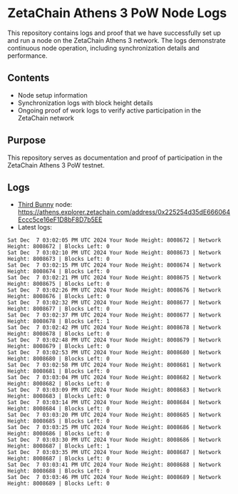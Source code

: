 # ZetaChain Athens 3 PoW Node Logs
This repository contains logs and proof that we have successfully set up and run a node on the ZetaChain Athens 3 network. The logs demonstrate continuous node operation, including synchronization details and performance.

## Contents
- Node setup information
- Synchronization logs with block height details
- Ongoing proof of work logs to verify active participation in the ZetaChain network

## Purpose
This repository serves as documentation and proof of participation in the ZetaChain Athens 3 PoW testnet.

## Logs

- [Third Bunny](https://thirdbunny.xyz/) node: https://athens.explorer.zetachain.com/address/0x225254d35dE666064Eccc5ce16eF1D8bF8D7b5EE
- Latest logs:
```
Sat Dec  7 03:02:05 PM UTC 2024 Your Node Height: 8008672 | Network Height: 8008672 | Blocks Left: 0
Sat Dec  7 03:02:10 PM UTC 2024 Your Node Height: 8008673 | Network Height: 8008673 | Blocks Left: 0
Sat Dec  7 03:02:15 PM UTC 2024 Your Node Height: 8008674 | Network Height: 8008674 | Blocks Left: 0
Sat Dec  7 03:02:21 PM UTC 2024 Your Node Height: 8008675 | Network Height: 8008675 | Blocks Left: 0
Sat Dec  7 03:02:26 PM UTC 2024 Your Node Height: 8008676 | Network Height: 8008676 | Blocks Left: 0
Sat Dec  7 03:02:32 PM UTC 2024 Your Node Height: 8008677 | Network Height: 8008677 | Blocks Left: 0
Sat Dec  7 03:02:37 PM UTC 2024 Your Node Height: 8008677 | Network Height: 8008678 | Blocks Left: 1
Sat Dec  7 03:02:42 PM UTC 2024 Your Node Height: 8008678 | Network Height: 8008678 | Blocks Left: 0
Sat Dec  7 03:02:48 PM UTC 2024 Your Node Height: 8008679 | Network Height: 8008679 | Blocks Left: 0
Sat Dec  7 03:02:53 PM UTC 2024 Your Node Height: 8008680 | Network Height: 8008680 | Blocks Left: 0
Sat Dec  7 03:02:58 PM UTC 2024 Your Node Height: 8008681 | Network Height: 8008681 | Blocks Left: 0
Sat Dec  7 03:03:04 PM UTC 2024 Your Node Height: 8008682 | Network Height: 8008682 | Blocks Left: 0
Sat Dec  7 03:03:09 PM UTC 2024 Your Node Height: 8008683 | Network Height: 8008683 | Blocks Left: 0
Sat Dec  7 03:03:14 PM UTC 2024 Your Node Height: 8008684 | Network Height: 8008684 | Blocks Left: 0
Sat Dec  7 03:03:20 PM UTC 2024 Your Node Height: 8008685 | Network Height: 8008685 | Blocks Left: 0
Sat Dec  7 03:03:25 PM UTC 2024 Your Node Height: 8008686 | Network Height: 8008686 | Blocks Left: 0
Sat Dec  7 03:03:30 PM UTC 2024 Your Node Height: 8008686 | Network Height: 8008687 | Blocks Left: 1
Sat Dec  7 03:03:35 PM UTC 2024 Your Node Height: 8008687 | Network Height: 8008687 | Blocks Left: 0
Sat Dec  7 03:03:41 PM UTC 2024 Your Node Height: 8008688 | Network Height: 8008688 | Blocks Left: 0
Sat Dec  7 03:03:46 PM UTC 2024 Your Node Height: 8008689 | Network Height: 8008689 | Blocks Left: 0
```
